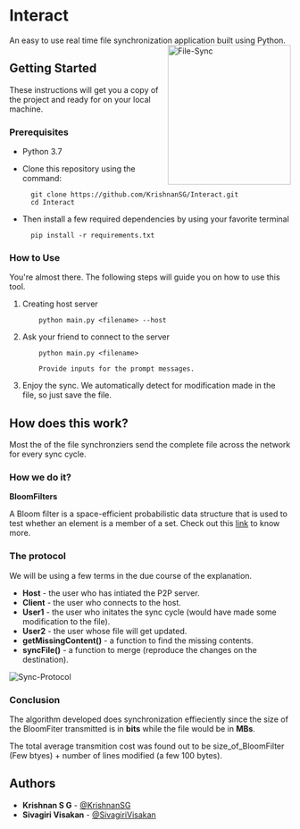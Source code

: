 # Interact

An easy to use real time file synchronization application built using Python.
<img src="https://user-images.githubusercontent.com/43802499/68604424-71f7df00-04d0-11ea-9773-1d51344c8318.png" align="right"
     title="File-Sync" width="220" height="250">

## Getting Started

These instructions will get you a copy of the project and ready for on your local machine.

### Prerequisites
  - Python 3.7

  - Clone this repository using the command:

    ```
      git clone https://github.com/KrishnanSG/Interact.git
      cd Interact
    ```
    
  - Then install a few required dependencies by using your favorite terminal

    ```
      pip install -r requirements.txt
    ```

### How to Use

You're almost there. 
The following steps will guide you on how to use this tool.

1. Creating host server
    ```
        python main.py <filename> --host
    ```

2. Ask your friend to connect to the server
    ```
        python main.py <filename>

        Provide inputs for the prompt messages.
    ```

3. Enjoy the sync. We automatically detect for modification made in the file, so just save the file.

## How does this work?

Most the of the file synchronziers send the complete file across the network for every sync cycle.

### How we do it?
**BloomFilters**

A Bloom filter is a space-efficient probabilistic data structure that is used to test whether an element is a member of a set. Check out this [link](https://www.geeksforgeeks.org/bloom-filters-introduction-and-python-implementation/) to know more.

### The protocol
We will be using a few terms in the due course of the explanation.
- **Host** - the user who has intiated the P2P server.
- **Client** - the user who connects to the host.
- **User1** - the user who initates the sync cycle (would have made some modification to the file).
- **User2** - the user whose file will get updated.
- **getMissingContent()** - a function to find the missing contents.
- **syncFile()** - a function to merge (reproduce the changes on the destination).

![Sync-Protocol](https://user-images.githubusercontent.com/43802499/68604316-31986100-04d0-11ea-9f65-fce7b3cd8357.png)

### Conclusion
The algorithm developed does synchronization effieciently since the size of the BloomFiter transmitted is in **bits** while the file would be in **MBs**.

The total average transmition cost was found out to be size_of_BloomFilter (Few btyes) + number of lines modified (a few 100 bytes).

## Authors

* **Krishnan S G** - [@KrishnanSG](https://github.com/KrishnanSG)
* **Sivagiri Visakan** - [@SivagiriVisakan](https://github.com/SivagiriVisakan)
